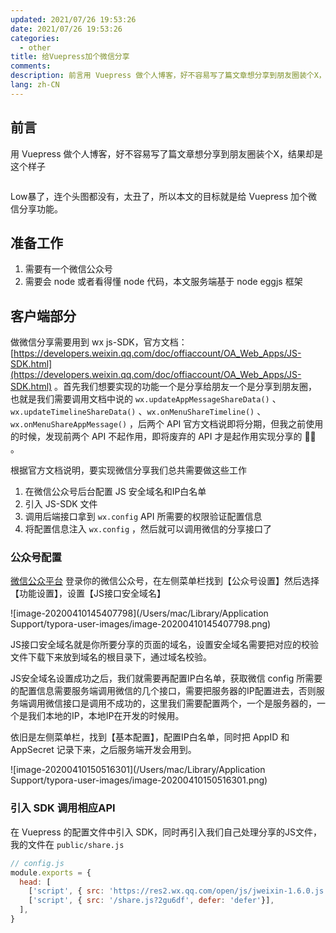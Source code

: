```yaml
---
updated: 2021/07/26 19:53:26
date: 2021/07/26 19:53:26
categories: 
  - other
title: 给Vuepress加个微信分享
comments: 
description: 前言用 Vuepress 做个人博客，好不容易写了篇文章想分享到朋友圈装个X，结果却是这个样子Low暴了，连个头图都没有，太丑了，所以本文的目标就是给 Vuepress 加个微信分享功能。准备工作需要有一个微信公众号需要会 node 或者看得懂 node 代码，本文服务端基于 node eggjs 框架
lang: zh-CN
---
```


## 前言

用 Vuepress 做个人博客，好不容易写了篇文章想分享到朋友圈装个X，结果却是这个样子

![]()

Low暴了，连个头图都没有，太丑了，所以本文的目标就是给 Vuepress 加个微信分享功能。

## 准备工作

1. 需要有一个微信公众号
2. 需要会 node 或者看得懂 node 代码，本文服务端基于 node eggjs 框架

## 客户端部分

做微信分享需要用到 wx js-SDK，官方文档：[https://developers.weixin.qq.com/doc/offiaccount/OA_Web_Apps/JS-SDK.html](https://developers.weixin.qq.com/doc/offiaccount/OA_Web_Apps/JS-SDK.html) 。首先我们想要实现的功能一个是分享给朋友一个是分享到朋友圈，也就是我们需要调用文档中说的 `wx.updateAppMessageShareData()` 、`wx.updateTimelineShareData()` 、`wx.onMenuShareTimeline()` 、`wx.onMenuShareAppMessage()` ，后两个 API 官方文档说即将分期，但我之前使用的时候，发现前两个 API 不起作用，即将废弃的 API 才是起作用实现分享的 :new_moon_with_face::new_moon_with_face: 。

根据官方文档说明，要实现微信分享我们总共需要做这些工作

1. 在微信公众号后台配置 JS 安全域名和IP白名单
2. 引入 JS-SDK 文件
3. 调用后端接口拿到 `wx.config` API 所需要的权限验证配置信息
4. 将配置信息注入 `wx.config` ，然后就可以调用微信的分享接口了

### 公众号配置

[微信公众平台](https://mp.weixin.qq.com/) 登录你的微信公众号，在左侧菜单栏找到【公众号设置】然后选择【功能设置】，设置【JS接口安全域名】

![image-20200410145407798](/Users/mac/Library/Application Support/typora-user-images/image-20200410145407798.png)

JS接口安全域名就是你所要分享的页面的域名，设置安全域名需要把对应的校验文件下载下来放到域名的根目录下，通过域名校验。

JS安全域名设置成功之后，我们就需要再配置IP白名单，获取微信 config 所需要的配置信息需要服务端调用微信的几个接口，需要把服务器的IP配置进去，否则服务端调用微信接口是调用不成功的，这里我们需要配置两个，一个是服务器的，一个是我们本地的IP，本地IP在开发的时候用。

依旧是左侧菜单栏，找到【基本配置】，配置IP白名单，同时把 AppID 和 AppSecret 记录下来，之后服务端开发会用到。

![image-20200410150516301](/Users/mac/Library/Application Support/typora-user-images/image-20200410150516301.png)

### 引入 SDK 调用相应API

在 Vuepress 的配置文件中引入 SDK，同时再引入我们自己处理分享的JS文件，我的文件在 `public/share.js` 

```js
// config.js
module.exports = {
  head: [
    ['script', { src: 'https://res2.wx.qq.com/open/js/jweixin-1.6.0.js', defer: 'defer'}],
    ['script', { src: '/share.js?2gu6df', defer: 'defer'}],
  ],
}
```

